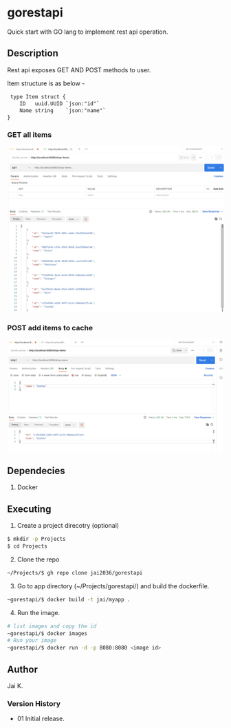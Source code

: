# gorestapi
Quick start with  GO lang to implement rest api operation. 

## Description
Rest api exposes GET AND POST methods to user. 

Item structure is as below -
```golang
 type Item struct {
	ID   uuid.UUID `json:"id"`
	Name string    `json:"name"`
}
```


### GET all items
![get](https://github.com/jai2036/gorestapi/blob/master/IMAGES/GO-rest-get-api.png)

### POST add items to cache
![post](https://github.com/jai2036/gorestapi/blob/master/IMAGES/GO-rest-post-api.png)


## Dependecies
1. Docker 

## Executing
1. Create a project direcotry (optional) 
```bash
$ mkdir -p Projects 
$ cd Projects
```
2. Clone the repo
```bash
~/Projects/$ gh repo clone jai2036/gorestapi
```
3. Go to app directory (~/Projects/gorestapi/) and build the dockerfile. 
```bash
~gorestapi/$ docker build -t jai/myapp .
```
4. Run the image.
```bash
# list images and copy the id
~gorestapi/$ docker images
# Run your image 
~gorestapi/$ docker run -d -p 8080:8080 <image id>
```

## Author
Jai K. 

### Version History

+  01 Initial release. 
